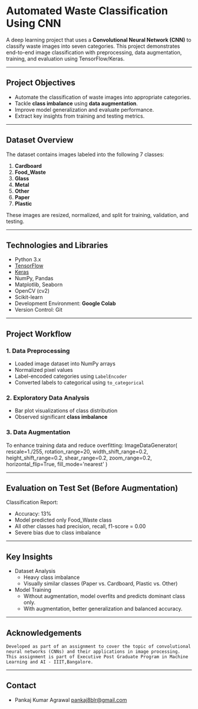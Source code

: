 # Automated Waste Classification Using CNN

A deep learning project that uses a **Convolutional Neural Network (CNN)** to classify waste images into seven categories. This project demonstrates end-to-end image classification with preprocessing, data augmentation, training, and evaluation using TensorFlow/Keras.

---

## Project Objectives

- Automate the classification of waste images into appropriate categories.
- Tackle **class imbalance** using **data augmentation**.
- Improve model generalization and evaluate performance.
- Extract key insights from training and testing metrics.

---

## Dataset Overview

The dataset contains images labeled into the following 7 classes:

1. **Cardboard**
2. **Food_Waste**
3. **Glass**
4. **Metal**
5. **Other**
6. **Paper**
7. **Plastic**

These images are resized, normalized, and split for training, validation, and testing.

---

## Technologies and Libraries

- Python 3.x
- [TensorFlow](https://www.tensorflow.org/)
- [Keras](https://keras.io/)
- NumPy, Pandas
- Matplotlib, Seaborn
- OpenCV (cv2)
- Scikit-learn
- Development Environment: **Google Colab**
- Version Control: Git

---

## Project Workflow

### 1. **Data Preprocessing**
- Loaded image dataset into NumPy arrays
- Normalized pixel values
- Label-encoded categories using `LabelEncoder`
- Converted labels to categorical using `to_categorical`

### 2. **Exploratory Data Analysis**
- Bar plot visualizations of class distribution
- Observed significant **class imbalance**

### 3. **Data Augmentation**
To enhance training data and reduce overfitting:
ImageDataGenerator(
    rescale=1./255,
    rotation_range=20,
    width_shift_range=0.2,
    height_shift_range=0.2,
    shear_range=0.2,
    zoom_range=0.2,
    horizontal_flip=True,
    fill_mode='nearest'
)

---

## Evaluation on Test Set (Before Augmentation)
Classification Report:
- Accuracy: 13%
- Model predicted only Food_Waste class
- All other classes had precision, recall, f1-score = 0.00
- Severe bias due to class imbalance

---

## Key Insights
- Dataset Analysis
    - Heavy class imbalance
    - Visually similar classes (Paper vs. Cardboard, Plastic vs. Other)
- Model Training
    - Without augmentation, model overfits and predicts dominant class only.
    - With augmentation, better generalization and balanced accuracy.

---

## Acknowledgements
    Developed as part of an assignment to cover the topic of convolutional neural networks (CNNs) and their applications in image processing. This assignment is part of Executive Post Graduate Program in Machine Learning and AI - IIIT,Bangalore.
    
---

## Contact
- Pankaj Kumar Agrawal  pankaj8blr@gmail.com


